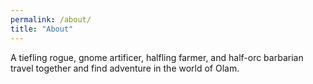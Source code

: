 ```yaml
---
permalink: /about/
title: "About"
---
```


A tiefling rogue, gnome artificer, halfling farmer, and half-orc barbarian
travel together and find adventure in the world of Olam.
